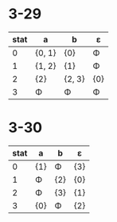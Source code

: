 # 3-29 
| stat | a | b | ε |
|--|--|--|--|
| 0 | {0, 1} | {0} | Φ |
| 1 | {1, 2} | {1} | Φ |
| 2 | {2} | {2, 3} | {0} |
| 3 | Φ | Φ | Φ |

# 3-30
| stat | a | b | ε |
|--|--|--|--|
| 0 | {1} | Φ | {3} |
| 1 | Φ | {2} | {0} |
| 2 | Φ | {3} | {1} |
| 3 | {0} | Φ | {2} |
